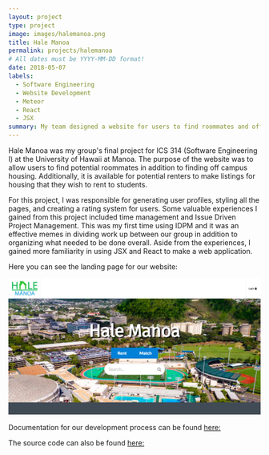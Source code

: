 ```yaml
---
layout: project
type: project
image: images/halemanoa.png
title: Hale Manoa
permalink: projects/halemanoa
# All dates must be YYYY-MM-DD format!
date: 2018-05-07
labels:
  - Software Engineering
  - Website Development
  - Meteor
  - React
  - JSX
summary: My team designed a website for users to find roommates and off campus housing. 
---
```




Hale Manoa was my group's final project for ICS 314 (Software Engineering I) at the University of Hawaii at Manoa. The purpose of the website was to allow users to find potential roommates in addition to finding off campus housing. Additionally, it is available for potential renters to make listings for housing that they wish to rent to students. 

For this project, I was responsible for generating user profiles, styling all the pages, and creating a rating system for users. Some valuable experiences I gained from this project included time management and Issue Driven Project Management. This was my first time using IDPM and it was an effective memes in dividing work up between our group in addition to organizing what needed to be done overall. Aside from the experiences, I gained more familiarity in using JSX and React to make a web application. 

Here you can see the landing page for our website: 

<img class="ui image" src="../images/landing2.PNG">

Documentation for our development process can be found [here:](http://www.hale-manoa.github.io)

The source code can also be found [here:](https://github.com/hale-manoa/hale-manoa)
